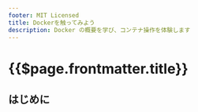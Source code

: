 ```yaml
---
footer: MIT Licensed
title: Dockerを触ってみよう
description: Docker の概要を学び、コンテナ操作を体験します
---
```


<header-table/>

# {{$page.frontmatter.title}}

## はじめに
